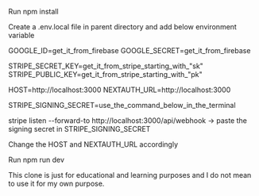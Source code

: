 Run npm install

Create a .env.local file in parent directory and add below environment variable

GOOGLE_ID=get_it_from_firebase
GOOGLE_SECRET=get_it_from_firebase

STRIPE_SECRET_KEY=get_it_from_stripe_starting_with_"sk"
STRIPE_PUBLIC_KEY=get_it_from_stripe_starting_with_"pk"

HOST=http://localhost:3000
NEXTAUTH_URL=http://localhost:3000

STRIPE_SIGNING_SECRET=use_the_command_below_in_the_terminal

stripe listen --forward-to http://localhost:3000/api/webhook  -> paste the signing secret in STRIPE_SIGNING_SECRET



Change the HOST and NEXTAUTH_URL accordingly

Run npm run dev


This clone is just for educational and learning purposes and I do not mean to use it for my own purpose.